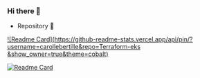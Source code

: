 ### Hi there 👋

- Repository 🔭

[![Readme Card](https://github-readme-stats.vercel.app/api/pin/?username=carollebertille&repo=Terraform-eks
&show_owner=true&theme=cobalt)](https://github.com/carollebertille/Terraform-eks)



[![Readme Card](https://github-readme-stats.vercel.app/api/pin/?username=sokube&repo=aws-eks&show_owner=true&theme=cobalt)](https://github.com/sokube/aws-eks)

